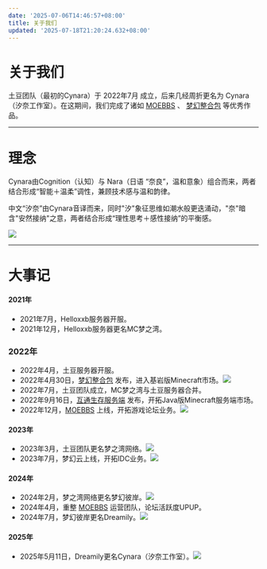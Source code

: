 ```yaml
---
date: '2025-07-06T14:46:57+08:00'
title: 关于我们
updated: '2025-07-18T21:20:24.632+08:00'
---
```

# 关于我们

土豆团队（最初的Cynara）于 2022年7月 成立，后来几经周折更名为 Cynara（汐奈工作室）。在这期间，我们完成了诸如 [MOEBBS](https://www.hvhbbs.cc/) 、 [梦幻整合包](https://pack.fkme.cyou/#/) 等优秀作品。

---

# 理念

Cynara由Cognition（认知）与 Nara（日语 “奈良”，温和意象）组合而来，两者结合形成“智能＋温柔”调性，兼顾技术感与温和韵律。

中文“汐奈”由Cynara音译而来，同时"汐"象征思维如潮水般更迭涌动，"奈"暗含"安然接纳"之意，两者结合形成“理性思考＋感性接纳”的平衡感。

![](https://cdn.jsdelivr.net/gh/sorasakuyu/Pic/Cynara/Cynara.svg)

---

# 大事记

#### 2021年

* 2021年7月，Helloxxb服务器开服。
* 2021年12月，Helloxxb服务器更名MC梦之湾。

### 2022年

* 2022年4月，土豆服务器开服。
* 2022年4月30日，[梦幻整合包](https://pack.fkme.cyou/#/) 发布，进入基岩版Minecraft市场。![](https://cdn.jsdelivr.net/gh/sorasakuyu/Pic/Cynara/整合包.png)
* 2022年7月，土豆团队成立，MC梦之湾与土豆服务器合并。
* 2022年9月16日，[互通生存服务端](https://www.minebbs.com/resources/paper-new.4663/) 发布，开拓Java版Minecraft服务端市场。
* 2022年12月，[MOEBBS](https://www.hvhbbs.cc/) 上线，开拓游戏论坛业务。![](https://cdn.jsdelivr.net/gh/sorasakuyu/Pic/Cynara/MoeLogo.svg)

#### 2023年

* 2023年3月，土豆团队更名梦之湾网络。![](https://cdn.jsdelivr.net/gh/sorasakuyu/Pic/Cynara/small.png)
* 2023年7月，梦幻云上线，开拓IDC业务。![](https://cdn.jsdelivr.net/gh/sorasakuyu/Pic/Cynara/B78AC5C7E51E011FA4A9FF43EBD933F7.png)

#### 2024年

* 2024年2月，梦之湾网络更名梦幻彼岸。![](https://cdn.jsdelivr.net/gh/sorasakuyu/Pic/Cynara/梦幻彼岸小.svg)
* 2024年4月，重整 [MOEBBS](https://www.hvhbbs.cc/) 运营团队，论坛活跃度UPUP。
* 2024年7月，梦幻彼岸更名Dreamily。![](https://cdn.jsdelivr.net/gh/sorasakuyu/Pic/Cynara/23b44d97-3e96-436f-8c2d-d14b3d6c37b8.png)

#### 2025年

* 2025年5月11日，Dreamily更名Cynara（汐奈工作室）。![](https://cdn.jsdelivr.net/gh/sorasakuyu/Pic/Cynara/Cynara.svg)

